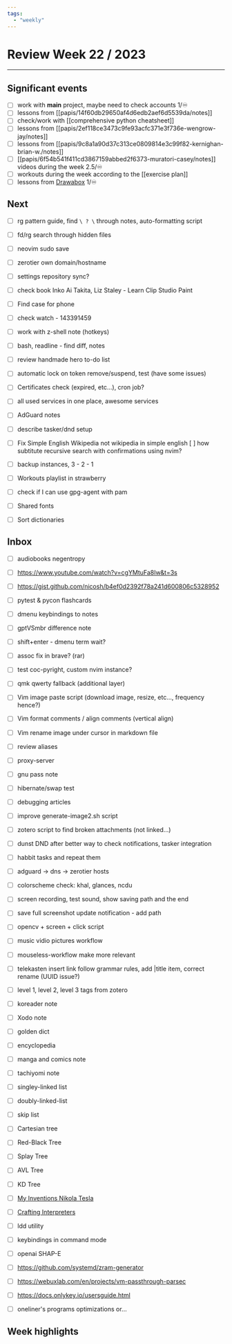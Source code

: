 ```yaml
---
tags:
  - "weekly"
---
```


# Review Week 22 / 2023

---

## Significant events

- [ ] work with **main** project, maybe need to check accounts 1/♾️
- [ ] lessons from [[papis/14f60db29650af4d6edb2aef6d5539da/notes]]
- [ ] check/work with [[comprehensive python cheatsheet]]
- [ ] lessons from [[papis/2ef118ce3473c9fe93acfc371e3f736e-wengrow-jay/notes]]
- [ ] lessons from [[papis/9c8a1a90d37c313ce0809814e3c99f82-kernighan-brian-w./notes]]
- [ ] [[papis/6f54b541f411cd3867159abbed2f6373-muratori-casey/notes]] videos during the week 2.5/♾️
- [ ] workouts during the week according to the [[exercise plan]]
- [ ] lessons from [Drawabox](https://drawabox.com/) 1/♾️

## Next

- [ ] rg pattern guide, find `\ ? \` through notes, auto-formatting script
- [ ] fd/rg search through hidden files
- [ ] neovim sudo save
- [ ] zerotier own domain/hostname
- [ ] settings repository sync?
- [ ] check book Inko Ai Takita, Liz Staley - Learn Clip Studio Paint
- [ ] Find case for phone
- [ ] check watch - 143391459
- [ ] work with z-shell note (hotkeys)
- [ ] bash, readline - find diff, notes
- [ ] review handmade hero to-do list
- [ ] automatic lock on token remove/suspend, test (have some issues)
- [ ] Certificates check (expired, etc...), cron job?
- [ ] all used services in one place, awesome services
- [ ] AdGuard notes
- [ ] describe tasker/dnd setup
- [ ] Fix Simple English Wikipedia not wikipedia in simple english
  [ ] how subtitute recursive search with confirmations using nvim?
- [ ] backup instances, 3 - 2 - 1
- [ ] Workouts playlist in strawberry
- [ ] check if I can use gpg-agent with pam

- [ ] Shared fonts
- [ ] Sort dictionaries

## Inbox

- [ ] audiobooks negentropy

- [ ] https://www.youtube.com/watch?v=cgYMtuFa8Iw&t=3s
- [ ] https://gist.github.com/nicosh/b4ef0d2392f78a241d600806c5328952
- [ ] pytest & pycon flashcards

- [ ] dmenu keybindings to notes
- [ ] gptVSmbr difference note
- [ ] shift+enter - dmenu term wait?
- [ ] assoc fix in brave? (rar)
- [ ] test coc-pyright, custom nvim instance?
- [ ] qmk qwerty fallback (additional layer)
- [ ] Vim image paste script (download image, resize, etc..., frequency hence?)
- [ ] Vim format comments / align comments (vertical align)
- [ ] Vim rename image under cursor in markdown file
- [ ] review aliases
- [ ] proxy-server
- [ ] gnu pass note
- [ ] hibernate/swap test
- [ ] debugging articles
- [ ] improve generate-image2.sh script

- [ ] zotero script to find broken attachments (not linked...)
- [ ] dunst DND after better way to check notifications, tasker integration
- [ ] habbit tasks and repeat them
- [ ] adguard -> dns -> zerotier hosts
- [ ] colorscheme check: khal, glances, ncdu

- [ ] screen recording, test sound, show saving path and the end
- [ ] save full screenshot update notification - add path
- [ ] opencv + screen + click script
- [ ] music vidio pictures workflow
- [ ] mouseless-workflow make more relevant
- [ ] telekasten insert link follow grammar rules, add |title item, correct
      rename (UUID issue?)
- [ ] level 1, level 2, level 3 tags from zotero

- [ ] koreader note
- [ ] Xodo note
- [ ] golden dict
- [ ] encyclopedia
- [ ] manga and comics note
- [ ] tachiyomi note

- [ ] singley-linked list
- [ ] doubly-linked-list
- [ ] skip list
- [ ] Cartesian tree
- [ ] Red-Black Tree
- [ ] Splay Tree
- [ ] AVL Tree
- [ ] KD Tree

- [ ] [My Inventions Nikola Tesla](https://archive.org/details/MyInventionsNikolaTesla/page/n29/mode/2up)
- [ ] [Crafting Interpreters](http://craftinginterpreters.com/)
- [ ] ldd utility
- [ ] keybindings in command mode
- [ ] openai SHAP-E
- [ ] https://github.com/systemd/zram-generator
- [ ] https://webuxlab.com/en/projects/vm-passthrough-parsec
- [ ] https://docs.onlykey.io/usersguide.html
- [ ] oneliner's programs optimizations or...

## Week highlights


